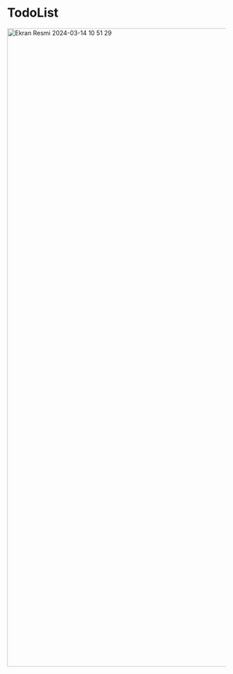 # TodoList
<img width="1470" alt="Ekran Resmi 2024-03-14 10 51 29" src="https://github.com/bllkmlk/TodoList/assets/132837919/48b86f92-9278-43f3-bc99-76304e8cd2f7">
